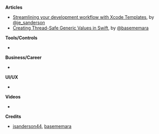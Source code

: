 **Articles**

* [Streamlining your development workflow with Xcode Templates](https://edit.theappbusiness.com/streamlining-your-development-workflow-with-xcode-templates-b99a73a5b5f8), by [@je_sanderson](https://twitter.com/je_sanderson)
* [Creating Thread-Safe Generic Values in Swift](https://basememara.com/creating-thread-safe-generic-values-in-swift/), by [@basememara](https://twitter.com/basememara)

**Tools/Controls**

* 

**Business/Career**

* 

**UI/UX**

* 

**Videos**

* 

**Credits**

* [jsanderson44](https://github.com/jsanderson44), [basememara](https://github.com/basememara)

